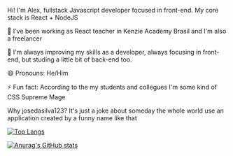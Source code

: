 Hi! I'm Alex, fullstack Javascript developer focused in front-end. My core stack is React + NodeJS

🔭 I've been working as React teacher in Kenzie Academy Brasil and I'm also a freelancer

🌱 I'm always improving my skills as a developer, always focusing in front-end, but studing a little bit of back-end too.

😄 Pronouns: He/Him

⚡ Fun fact: According to the my students and collegues I'm some kind of CSS Supreme Mage

Why josedasilva123? It's just a joke about someday the whole world use an application created by a funny name like that 
  
<!--
**josedasilva123/josedasilva123** is a ✨ _special_ ✨ repository because its `README.md` (this file) appears on your GitHub profile.

Here are some ideas to get you started:

- 🔭 I’m currently working on ...
- 🌱 I’m currently learning ...
- 👯 I’m looking to collaborate on ...
- 🤔 I’m looking for help with ...
- 💬 Ask me about ...
- 📫 How to reach me: ...
- 😄 Pronouns: ...
- ⚡ Fun fact: ...
-->

[![Top Langs](https://github-readme-stats.vercel.app/api/top-langs/?username=josedasilva123&hide_progress=true)](https://github.com/anuraghazra/github-readme-stats)

[![Anurag's GitHub stats](https://github-readme-stats.vercel.app/api?username=josedasilva123)](https://github.com/anuraghazra/github-readme-stats)
